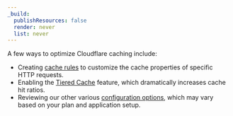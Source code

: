 ```yaml
---
_build:
  publishResources: false
  render: never
  list: never
---
```


A few ways to optimize Cloudflare caching include:

- Creating [cache rules](/cache/how-to/cache-rules/) to customize the cache properties of specific HTTP requests.
- Enabling the [Tiered Cache](/cache/how-to/tiered-cache/) feature, which dramatically increases cache hit ratios.
- Reviewing our other various [configuration options](/cache/get-started/), which may vary based on your plan and application setup.